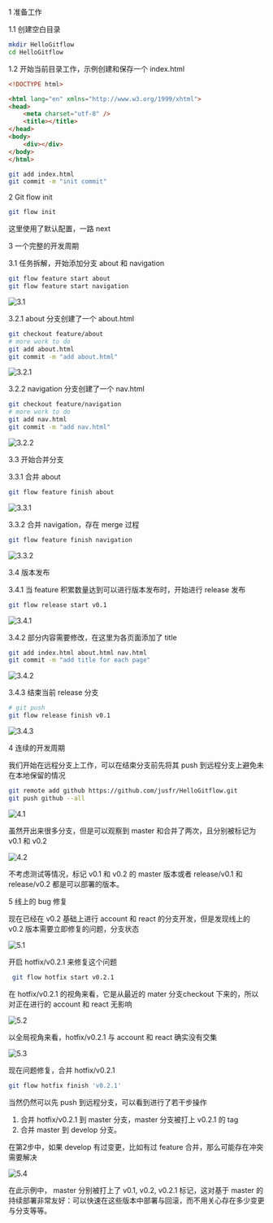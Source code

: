 1 准备工作

1.1 创建空白目录
```bash
mkdir HelloGitflow
cd HelloGitflow
```

1.2 开始当前目录工作，示例创建和保存一个 index.html

```html
<!DOCTYPE html>

<html lang="en" xmlns="http://www.w3.org/1999/xhtml">
<head>
    <meta charset="utf-8" />
    <title></title>
</head>
<body>
    <div></div>
</body>
</html>
```

```bash
git add index.html
git commit -m "init commit"

```

2 Git flow init

```bash
git flow init
```

这里使用了默认配置，一路 next


3 一个完整的开发周期

3.1 任务拆解，开始添加分支 about 和 navigation

```bash
git flow feature start about
git flow feature start navigation
```

![3.1](images/3.1.png)

3.2.1 about 分支创建了一个 about.html

```bash
git checkout feature/about
# more work to do
git add about.html
git commit -m "add about.html"
```

![3.2.1](images/3.2.1.png)

3.2.2 navigation 分支创建了一个 nav.html

```bash
git checkout feature/navigation
# more work to do
git add nav.html
git commit -m "add nav.html"
```

![3.2.2](images/3.2.2.png)

3.3 开始合并分支

3.3.1 合并 about

```bash
git flow feature finish about
```

![3.3.1](images/3.3.1.png)

3.3.2 合并 navigation，存在 merge 过程

```bash
git flow feature finish navigation
```

![3.3.2](images/3.3.2.png)

3.4 版本发布

3.4.1 当 feature 积累数量达到可以进行版本发布时，开始进行 release 发布

```bash
git flow release start v0.1
```
![3.4.1](images/3.4.1.png)

3.4.2 部分内容需要修改，在这里为各页面添加了 title

```bash
git add index.html about.html nav.html
git commit -m "add title for each page"
```

![3.4.2](images/3.4.2.png)

3.4.3 结束当前 release 分支

```bash
# git push 
git flow release finish v0.1
```

![3.4.3](images/3.4.3.png)

4 连续的开发周期

我们开始在远程分支上工作，可以在结束分支前先将其 push 到远程分支上避免未在本地保留的情况

```bash
git remote add github https://github.com/jusfr/HelloGitflow.git
git push github --all
```

![4.1](images/4.1.png)

虽然开出来很多分支，但是可以观察到 master 和合并了两次，且分别被标记为 v0.1 和 v0.2

![4.2](images/4.2.png)

不考虑测试等情况，标记 v0.1 和 v0.2 的 master 版本或者 release/v0.1 和 release/v0.2 都是可以部署的版本。

5 线上的 bug 修复

现在已经在 v0.2 基础上进行 account 和 react 的分支开发，但是发现线上的 v0.2 版本需要立即修复的问题，分支状态

![5.1](images/5.1.png)

开启 hotfix/v0.2.1 来修复这个问题

```bash
 git flow hotfix start v0.2.1
 ```
 
 在 hotfix/v0.2.1 的视角来看，它是从最近的 mater 分支checkout 下来的，所以对正在进行的 account 和 react 无影响
 
 ![5.2](images/5.2.png)
 
 以全局视角来看，hotfix/v0.2.1 与 account 和 react 确实没有交集
 
 ![5.3](images/5.3.png)
 
 现在问题修复，合并 hotfix/v0.2.1
 
 ```bash
 git flow hotfix finish 'v0.2.1'
 ```
 
当然仍然可以先 push 到远程分支，可以看到进行了若干步操作

1. 合并 hotfix/v0.2.1 到 master 分支，master 分支被打上 v0.2.1 的 tag 
2. 合并 master 到 develop 分支。

在第2步中，如果 develop 有过变更，比如有过 feature 合并，那么可能存在冲突需要解决  
 
 ![5.4](images/5.4.png)
 
 在此示例中， master 分别被打上了 v0.1, v0.2, v0.2.1 标记，这对基于 master 的持续部署非常友好：可以快速在这些版本中部署与回滚，而不用关心存在多少变更与分支等等。